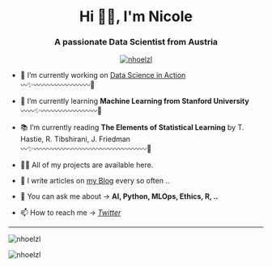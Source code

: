 
<h1 align="center">Hi 👋✨, I'm Nicole</h1>
<h3 align="center">A passionate Data Scientist from Austria</h3>


<p align="center"> <a href="https://github.com/ryo-ma/github-profile-trophy"><img src="https://github-profile-trophy.vercel.app/?username=nhoelzl&margin-w=5" alt="nhoelzl" /></a> </p>

- 🔭 I’m currently working on [Data Science in Action](https://github.com/nhoelzl/Data-Science-in-Action) \
     〰️✨〰️〰️〰️〰️〰️〰️〰️〰️🦄

- 🌱 I’m currently learning **Machine Learning from Stanford University** \
     〰️〰️✨〰️〰️〰️〰️〰️〰️〰️〰️🦄

- 📚 I’m currently reading **The Elements of Statistical Learning** by T. Hastie, R. Tibshirani,  J. Friedman \
     〰️✨〰️〰️〰️〰️〰️〰️〰️〰️〰️〰️〰️〰️〰️〰️〰️〰️🦄

- 👨‍💻 All of my projects are available here.

- 📝 I write articles on [my Blog](https://blog.nicolehoelzl.com/) every so often .. 

- 💬 You can ask me about -> **AI, Python, MLOps, Ethics, R, ..**

- 📫 How to reach me -> *[Twitter](https://twitter.com/hoelzlnicole)*

----

<p><img src="https://github-readme-stats.vercel.app/api/top-langs?username=nhoelzl&show_icons=true&locale=en&layout=compact" alt="nhoelzl"/></p>

<p><img src="https://github-readme-stats.vercel.app/api?username=nhoelzl&show_icons=true&locale=en" alt="nhoelzl"/></p>
